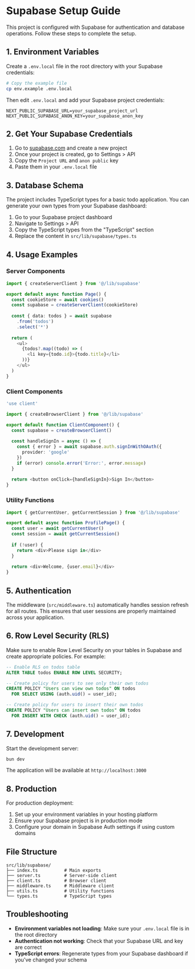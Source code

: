 # Supabase Setup Guide

This project is configured with Supabase for authentication and database operations. Follow these steps to complete the setup.

## 1. Environment Variables

Create a `.env.local` file in the root directory with your Supabase credentials:

```bash
# Copy the example file
cp env.example .env.local
```

Then edit `.env.local` and add your Supabase project credentials:

```env
NEXT_PUBLIC_SUPABASE_URL=your_supabase_project_url
NEXT_PUBLIC_SUPABASE_ANON_KEY=your_supabase_anon_key
```

## 2. Get Your Supabase Credentials

1. Go to [supabase.com](https://supabase.com) and create a new project
2. Once your project is created, go to Settings > API
3. Copy the `Project URL` and `anon public` key
4. Paste them in your `.env.local` file

## 3. Database Schema

The project includes TypeScript types for a basic todo application. You can generate your own types from your Supabase dashboard:

1. Go to your Supabase project dashboard
2. Navigate to Settings > API
3. Copy the TypeScript types from the "TypeScript" section
4. Replace the content in `src/lib/supabase/types.ts`

## 4. Usage Examples

### Server Components

```typescript
import { createServerClient } from '@/lib/supabase'

export default async function Page() {
  const cookieStore = await cookies()
  const supabase = createServerClient(cookieStore)
  
  const { data: todos } = await supabase
    .from('todos')
    .select('*')
  
  return (
    <ul>
      {todos?.map((todo) => (
        <li key={todo.id}>{todo.title}</li>
      ))}
    </ul>
  )
}
```

### Client Components

```typescript
'use client'

import { createBrowserClient } from '@/lib/supabase'

export default function ClientComponent() {
  const supabase = createBrowserClient()
  
  const handleSignIn = async () => {
    const { error } = await supabase.auth.signInWithOAuth({
      provider: 'google'
    })
    if (error) console.error('Error:', error.message)
  }
  
  return <button onClick={handleSignIn}>Sign In</button>
}
```

### Utility Functions

```typescript
import { getCurrentUser, getCurrentSession } from '@/lib/supabase'

export default async function ProfilePage() {
  const user = await getCurrentUser()
  const session = await getCurrentSession()
  
  if (!user) {
    return <div>Please sign in</div>
  }
  
  return <div>Welcome, {user.email}</div>
}
```

## 5. Authentication

The middleware (`src/middleware.ts`) automatically handles session refresh for all routes. This ensures that user sessions are properly maintained across your application.

## 6. Row Level Security (RLS)

Make sure to enable Row Level Security on your tables in Supabase and create appropriate policies. For example:

```sql
-- Enable RLS on todos table
ALTER TABLE todos ENABLE ROW LEVEL SECURITY;

-- Create policy for users to see only their own todos
CREATE POLICY "Users can view own todos" ON todos
  FOR SELECT USING (auth.uid() = user_id);

-- Create policy for users to insert their own todos
CREATE POLICY "Users can insert own todos" ON todos
  FOR INSERT WITH CHECK (auth.uid() = user_id);
```

## 7. Development

Start the development server:

```bash
bun dev
```

The application will be available at `http://localhost:3000`

## 8. Production

For production deployment:

1. Set up your environment variables in your hosting platform
2. Ensure your Supabase project is in production mode
3. Configure your domain in Supabase Auth settings if using custom domains

## File Structure

```
src/lib/supabase/
├── index.ts          # Main exports
├── server.ts         # Server-side client
├── client.ts         # Browser client
├── middleware.ts     # Middleware client
├── utils.ts          # Utility functions
└── types.ts          # TypeScript types
```

## Troubleshooting

- **Environment variables not loading**: Make sure your `.env.local` file is in the root directory
- **Authentication not working**: Check that your Supabase URL and key are correct
- **TypeScript errors**: Regenerate types from your Supabase dashboard if you've changed your schema 